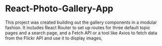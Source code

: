 # React-Photo-Gallery-App
This project was created building out the gallery components in a modular fashion. 
It includes React Router to set up routes for three default topic pages and a search page, and a Fetch API or a tool like Axios to fetch data from the Flickr API and use it to display images,

 
